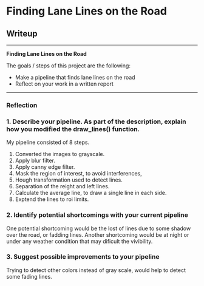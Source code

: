 # **Finding Lane Lines on the Road** 

## Writeup

---

**Finding Lane Lines on the Road**

The goals / steps of this project are the following:
* Make a pipeline that finds lane lines on the road
* Reflect on your work in a written report


[//]: # (Image References)

[image1]: /test_images/grayscale.jpg "Grayscale"

---

### Reflection

### 1. Describe your pipeline. As part of the description, explain how you modified the draw_lines() function.

My pipeline consisted of 8 steps. 

1) Converted the images to grayscale.
2) Apply blur filter.
3) Apply canny edge filter. 
4) Mask the region of interest, to avoid interferences,
5) Hough transformation used to detect lines.
6) Separation of the reight and left lines.
7) Calculate the average line, to draw a single line in each side.
8) Exptend the lines to roi limits.


[image2]: /test_images/grayscale.jpg "Grayscale"

[image3]: /test_images/image_canny.jpg "Canny"

[image4]: /test_images/mask.jpg "Mask"

[image5]: /test_images/draw_lines.jpg "Lines Detected"


### 2. Identify potential shortcomings with your current pipeline

One potential shortcoming would be the lost of lines due to some shadow over the road,
or fadding lines.
Another shortcoming would be at night or under any weather condition that may dificult the vivibility.


### 3. Suggest possible improvements to your pipeline

Trying to detect other colors instead of gray scale, would help to detect some fading lines.
